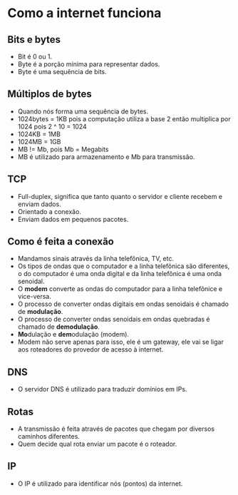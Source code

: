 # Como a internet funciona

## Bits e bytes

- Bit é 0 ou 1.
- Byte é a porção mínima para representar dados.
- Byte é uma sequência de bits.

## Múltiplos de bytes

- Quando nós forma uma sequência de bytes.
- 1024bytes = 1KB pois a computação utiliza a base 2 então multiplica por 1024 pois 2 ^ 10 = 1024
- 1024KB = 1MB
- 1024MB = 1GB
- MB != Mb, pois Mb = Megabits
- MB é utilizado para armazenamento e Mb para transmissão.

## TCP

- Full-duplex, significa que tanto quanto o servidor e cliente recebem e enviam dados.
- Orientado a conexão.
- Enviam dados em pequenos pacotes.

## Como é feita a conexão

- Mandamos sinais através da linha telefônica, TV, etc.
- Os tipos de ondas que o computador e a linha telefônica são diferentes, o do computador é uma onda digital e da linha telefônica é uma onda senoidal.
- O **modem** converte as ondas do computador para a linha telefônice e vice-versa.
- O processo de converter ondas digitais em ondas senoidais é chamado de **modulação**.
- O processo de converter ondas senoidais em ondas quebradas é chamado de **demodulação**.
- **Mo**dulação e **dem**odulação (modem).
- Modem não serve apenas para isso, ele é um gateway, ele vai se ligar aos roteadores do provedor de acesso à internet.

## DNS

- O servidor DNS é utilizado para traduzir domínios em IPs.

## Rotas

- A transmissão é feita através de pacotes que chegam por diversos caminhos diferentes.
- Quem decide qual rota enviar um pacote é o roteador.

## IP

- O IP é utilizado para identificar nós (pontos) da internet.